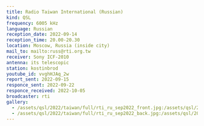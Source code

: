 ```yaml
---
title: Radio Taiwan International (Russian)
kind: QSL
frequency: 6005 kHz
language: Russian
reception_date: 2022-09-14
reception_time: 20.00-20.30
location: Moscow, Russia (inside city)
mail_to: mailto:russ@rti.org.tw
receiver: Sony ICF-2010
antenna: its telescopic
station: kostinbrod
youtube_id: vvghHJAq_2w
report_sent: 2022-09-15
responce_sent: 2022-09-22
responce_received: 2022-10-05
broadcaster: rti
gallery:
  - /assets/qsl/2022/taiwan/full/rti_ru_sep2022_front.jpg:/assets/qsl/2022/taiwan/small/rti_ru_sep2022_front.jpg
  - /assets/qsl/2022/taiwan/full/rti_ru_sep2022_back.jpg:/assets/qsl/2022/taiwan/small/rti_ru_sep2022_back.jpg
---
```

